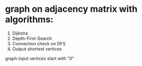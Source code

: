 # graph on adjacency matrix with algorithms:
1) Dijkstra 
2) Depth-First-Search
3) Connection check on DFS
4) Output shortest vertices

graph input vertices start with "0"
